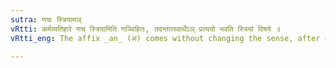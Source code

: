 ```yaml
---
sutra: णचः स्त्रियामञ्
vRtti: कर्मव्यतिहारे णच् स्त्रियामिति णज्विहितः, तदन्तात्स्वार्थेऽञ् प्रत्ययो भवति स्त्रियां विषये ॥
vRtti_eng: The affix _an_ (अ) comes without changing the sense, after a word ending in the affix _nach_ (+/-- अ), when the word is feminine.

---
```

